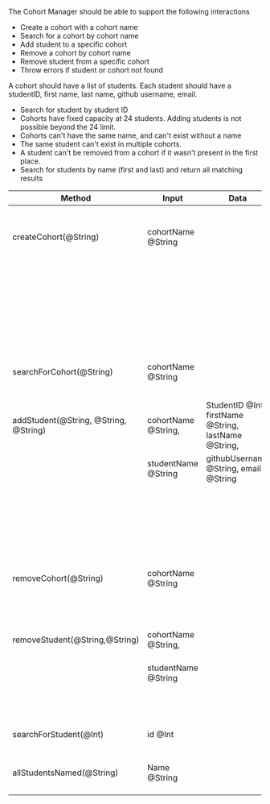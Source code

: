 The Cohort Manager should be able to support the following interactions

- Create a cohort with a cohort name
- Search for a cohort by cohort name
- Add student to a specific cohort
- Remove a cohort by cohort name
- Remove student from a specific cohort
- Throw errors if student or cohort not found

A cohort should have a list of students. Each student should have a studentID, first name, last name, github username, email.

- Search for student by student ID
- Cohorts have fixed capacity at 24 students. Adding students is not possible beyond the 24 limit.
- Cohorts can't have the same name, and can't exist without a name
- The same student can't exist in multiple cohorts.
- A student can't be removed from a cohort if it wasn't present in the first place.
- Search for students by name (first and last) and return all matching results

| Method                                | Input                               | Data                                                  | Scenario                                                           | Output                                                                                                               |
|---------------------------------------|-------------------------------------|-------------------------------------------------------|--------------------------------------------------------------------|----------------------------------------------------------------------------------------------------------------------|
| createCohort(@String)                 | cohortName @String                  |                                                       | a cohort @Object will be created and added to cohortManager @Array | expect(createCohort(team1)).toEqual(team1: [])                                                                       |
|                                       |                                     |                                                       | tried to add a cohort where the name already exists                | expect(createCohort(team1)).toThrowError('Error: Cohort already Exists')                                             |
|                                       |                                     |                                                       | tried to add empty string as a name                                | expect(createCohort('')).toThrowError('Error: Empty string is not valid')                                            |
| searchForCohort(@String)              | cohortName @String                  |                                                       | search cohortManager array for the cohort with a matching name     | expect(searchForCohort(team1)).toEqual(team1: [])                                                                    |
| addStudent(@String, @String, @String) | cohortName @String,                 | StudentID @Int, firstName @String, lastName @String,  | a student will be added to a specified cohort                      | expect(addStudent(team1, Norik, Jan)).toEqual(team1: [Norik])                                                        |
|                                       | studentName @String                 | githubUsername @String, email @String                 |                                                                    |                                                                                                                      |
|                                       |                                     |                                                       | attempt to add 25th student                                        | expect(addStudent(team1, Norik)).toThrowError('Error: Cohort capacity of 24 reached')                                |
|                                       |                                     |                                                       | attempted to add student that exists elsewhere                     | expect(addStudent(team1, Norik, Jan)).toThrowError('Error: Student already Exists either in this or another cohort') |
| removeCohort(@String)                 | cohortName @String                  |                                                       | a cohort will be deleted from cohortManager                        | expect(removeCohort(team1)).toEqual(team1: [])                                                                       |
|                                       |                                     |                                                       | cohort not found                                                   | expect(removeCohort(team1)).toThrowError('Error: Cohort not found!')                                                 |
| removeStudent(@String,@String)        | cohortName @String,                 |                                                       | a student will be removed from a specific cohort                   | expect(removeStudent(Norik)).toEqual(Norik)                                                                          |
|                                       | studentName @String                 |                                                       |                                                                    |                                                                                                                      |
|                                       |                                     |                                                       | student not found in Cohort                                        | expect(removeStudent(Norik)).toThrowError('Error: Student not found in this Cohort!')                                |
| searchForStudent(@Int)                | id @Int                             |                                                       | a student with matching ID will be found                           | expect(searchForStudent(@Int)).toEqual(Student @Object)                                                              |
| allStudentsNamed(@String)             | Name @String                        |                                                       | a couple of students found from different cohorts                  | expect(allStudentsNamed(firstName, lastName)).toEqual([{Student1}, {Student2}])                                      |
